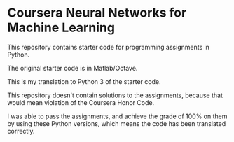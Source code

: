 # Coursera Neural Networks for Machine Learning

This repository contains starter code for programming assignments in Python.

The original starter code is in Matlab/Octave.

This is my translation to Python 3 of the starter code.

This repository doesn't contain solutions to the assignments, because that would mean violation of the Coursera Honor Code.

I was able to pass the assignments, and achieve the grade of 100% on them by using these Python versions, which means the code has been translated correctly.
